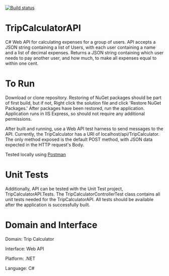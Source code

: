 [![Build status](https://ci.appveyor.com/api/projects/status/k48sa21dt15jl2f2/branch/master?svg=true)](https://ci.appveyor.com/project/darendal/tripcalculatorapi/branch/master)

# TripCalculatorAPI

C# Web API for calculating expenses for a group of users. API accepts a JSON string containing a list of Users, with each user containing a name and a list of decimal expenses. Returns a JSON string containing which user needs to pay another user, and how much, to make all expenses equal to within one cent.

# To Run

Download or clone repository. Restoring of NuGet packages should be part of first build, but if not, Right click the solution file and click 'Restore NuGet Packages.' After packages have been restored, run the application. Application runs in IIS Express, so should not require any additional permissions.

After built and running, use a Web API test harness to send messages to the API. Currently, the TripCalculator has a URI of localhost/api/TripCalculator. The only method exposed is the default POST method, with JSON data expected in the HTTP request's Body.

Tested locally using <a href="https://www.getpostman.com/">Postman</a>

# Unit Tests
Additionally, API can be tested with the Unit Test project, TripCalculatorAPI.Tests. The TripCalculatorControllerTest class contains all unit tests needed for the TripCalculatorAPI. All tests should be available after the application is successfully built.

# Domain and Interface

Domain: Trip Calculator

Interface: Web API

Platform: .NET

Language: C#
